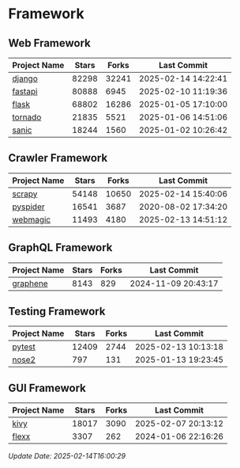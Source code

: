 # Framework

## Web Framework
| Project Name | Stars | Forks | Last Commit |
| ------------ | ----- | ----- | ----------- |
| [django](https://github.com/django/django) | 82298 | 32241 | 2025-02-14 14:22:41 |
| [fastapi](https://github.com/fastapi/fastapi) | 80888 | 6945 | 2025-02-10 11:19:36 |
| [flask](https://github.com/pallets/flask) | 68802 | 16286 | 2025-01-05 17:10:00 |
| [tornado](https://github.com/tornadoweb/tornado) | 21835 | 5521 | 2025-01-06 14:51:06 |
| [sanic](https://github.com/sanic-org/sanic) | 18244 | 1560 | 2025-01-02 10:26:42 |

## Crawler Framework
| Project Name | Stars | Forks | Last Commit |
| ------------ | ----- | ----- | ----------- |
| [scrapy](https://github.com/scrapy/scrapy) | 54148 | 10650 | 2025-02-14 15:40:06 |
| [pyspider](https://github.com/binux/pyspider) | 16541 | 3687 | 2020-08-02 17:34:20 |
| [webmagic](https://github.com/code4craft/webmagic) | 11493 | 4180 | 2025-02-13 14:51:12 |

## GraphQL Framework
| Project Name | Stars | Forks | Last Commit |
| ------------ | ----- | ----- | ----------- |
| [graphene](https://github.com/graphql-python/graphene) | 8143 | 829 | 2024-11-09 20:43:17 |

## Testing Framework
| Project Name | Stars | Forks | Last Commit |
| ------------ | ----- | ----- | ----------- |
| [pytest](https://github.com/pytest-dev/pytest) | 12409 | 2744 | 2025-02-13 10:13:18 |
| [nose2](https://github.com/nose-devs/nose2) | 797 | 131 | 2025-01-13 19:23:45 |

## GUI Framework
| Project Name | Stars | Forks | Last Commit |
| ------------ | ----- | ----- | ----------- |
| [kivy](https://github.com/kivy/kivy) | 18017 | 3090 | 2025-02-07 20:13:12 |
| [flexx](https://github.com/flexxui/flexx) | 3307 | 262 | 2024-01-06 22:16:26 |

*Update Date: 2025-02-14T16:00:29*